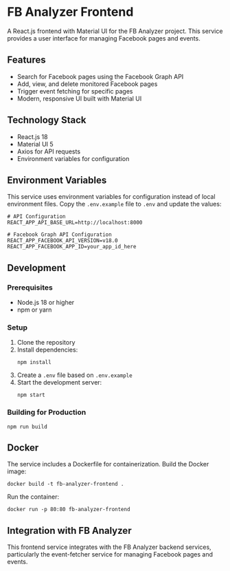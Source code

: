 # FB Analyzer Frontend

A React.js frontend with Material UI for the FB Analyzer project. This service provides a user interface for managing Facebook pages and events.

## Features

- Search for Facebook pages using the Facebook Graph API
- Add, view, and delete monitored Facebook pages
- Trigger event fetching for specific pages
- Modern, responsive UI built with Material UI

## Technology Stack

- React.js 18
- Material UI 5
- Axios for API requests
- Environment variables for configuration

## Environment Variables

This service uses environment variables for configuration instead of local environment files. Copy the `.env.example` file to `.env` and update the values:

```
# API Configuration
REACT_APP_API_BASE_URL=http://localhost:8000

# Facebook Graph API Configuration
REACT_APP_FACEBOOK_API_VERSION=v18.0
REACT_APP_FACEBOOK_APP_ID=your_app_id_here
```

## Development

### Prerequisites

- Node.js 18 or higher
- npm or yarn

### Setup

1. Clone the repository
2. Install dependencies:
   ```
   npm install
   ```
3. Create a `.env` file based on `.env.example`
4. Start the development server:
   ```
   npm start
   ```

### Building for Production

```
npm run build
```

## Docker

The service includes a Dockerfile for containerization. Build the Docker image:

```
docker build -t fb-analyzer-frontend .
```

Run the container:

```
docker run -p 80:80 fb-analyzer-frontend
```

## Integration with FB Analyzer

This frontend service integrates with the FB Analyzer backend services, particularly the event-fetcher service for managing Facebook pages and events.
